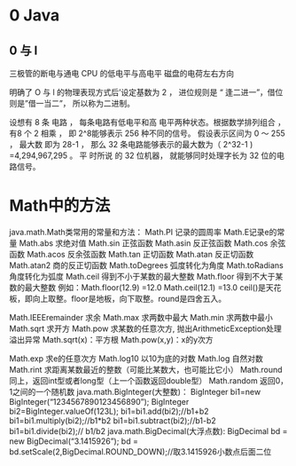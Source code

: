 # 0  Java

## 0 与 l 
三极管的断电与通电
CPU 的低电平与高电平
磁盘的电荷左右方向

明确了 O 与 l 的物理表现方式后’设定基数为 2 ， 进位规则是 “ 逢二进一”，借位则是”借一当二”， 所以称为二进制。

设想有 8 条 电路 ， 每条电路有低电平和高 电平两种状态。根据数学排列组合 ， 有8 个 2 相乘 ， 即 2^8能够表示 256 种不同的信号。
假设表示区间为 0 ～ 255 ， 最大数 即为 28-1 ， 
那么 32 条电路能够表示的最大数为（ 2^32-1 ) =4,294,967,295 。 
平 时所说 的 32 位机器， 就能够同时处理字长为 32 位的电路信号。



# Math中的方法

java.math.Math类常用的常量和方法：
Math.PI 记录的圆周率
Math.E记录e的常量
Math.abs 求绝对值
Math.sin 正弦函数 Math.asin 反正弦函数
Math.cos 余弦函数 Math.acos 反余弦函数
Math.tan 正切函数 Math.atan 反正切函数 Math.atan2 商的反正切函数
Math.toDegrees 弧度转化为角度 Math.toRadians 角度转化为弧度
Math.ceil 得到不小于某数的最大整数
Math.floor 得到不大于某数的最大整数
例如：Math.floor(12.9) =12.0
Math.ceil(12.1) =13.0
ceil()是天花板，即向上取整。floor是地板，向下取整。round是四舍五入。

Math.IEEEremainder 求余
Math.max 求两数中最大
Math.min 求两数中最小
Math.sqrt 求开方
Math.pow 求某数的任意次方, 抛出ArithmeticException处理溢出异常
Math.sqrt(x)：平方根
Math.pow(x,y)：x的y次方

Math.exp 求e的任意次方
Math.log10 以10为底的对数
Math.log 自然对数
Math.rint 求距离某数最近的整数（可能比某数大，也可能比它小）
Math.round 同上，返回int型或者long型（上一个函数返回double型）
Math.random 返回0，1之间的一个随机数
java.math.BigInteger(大整数)：
BigInteger bi1=new BigInteger(“1234567890123456890”);
BigInteger bi2=BigInteger.valueOf(123L);
bi1=bi1.add(bi2);//b1+b2
bi1=bi1.multiply(bi2);//b1*b2
bi1=bi1.subtract(bi2);//b1-b2
bi1=bi1.divide(bi2);// b1/b2
java.math.BigDecimal(大浮点数):
BigDecimal bd = new BigDecimal(“3.1415926”);
bd = bd.setScale(2,BigDecimal.ROUND_DOWN);//取3.1415926小数点后面二位